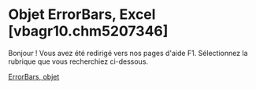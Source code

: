 
# Objet ErrorBars, Excel [vbagr10.chm5207346]

Bonjour ! Vous avez été redirigé vers nos pages d'aide F1. Sélectionnez la rubrique que vous recherchiez ci-dessous.

[ErrorBars, objet](http://msdn.microsoft.com/library/f087bede-5ce2-331f-09e1-4c801f8bca82%28Office.15%29.aspx)
